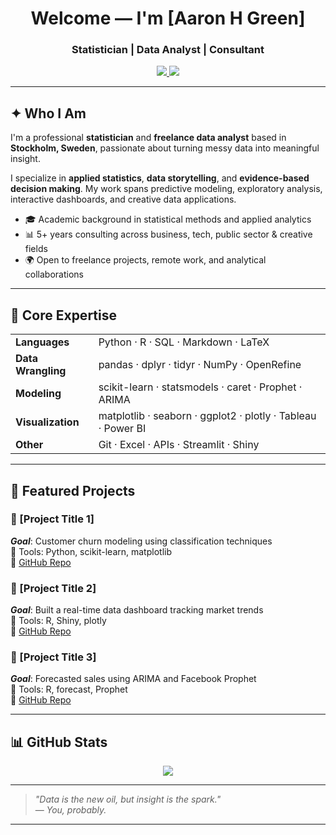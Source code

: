 <h1 align="center"><strong>Welcome — I'm [Aaron H Green]</strong></h1>
<h3 align="center">Statistician | Data Analyst | Consultant</h3>

<p align="center">
  <a href="mailto:aaron.hgreen1@outlook.com">
    <img src="https://img.shields.io/badge/Email-Contact-grey?style=flat-square&logo=gmail" />
  </a>
  <a href="[https://www.linkedin.com/in/in/aaron-h-green-abb827197](https://www.linkedin.com/in/aaron-h-green-abb827197/)">
    <img src="https://img.shields.io/badge/LinkedIn-Connect-blue?style=flat-square&logo=linkedin" />
  </a>
</p>

---


## ✦ Who I Am

I'm a professional **statistician** and **freelance data analyst** based in **Stockholm, Sweden**, passionate about turning messy data into meaningful insight.

I specialize in **applied statistics**, **data storytelling**, and **evidence-based decision making**. My work spans predictive modeling, exploratory analysis, interactive dashboards, and creative data applications.

- 🎓 Academic background in statistical methods and applied analytics  
- 📊 5+ years consulting across business, tech, public sector & creative fields  
- 🌍 Open to freelance projects, remote work, and analytical collaborations  

---

## 🧰 Core Expertise


<table>
  <tr>
    <td><strong>Languages</strong></td>
    <td>Python · R · SQL · Markdown · LaTeX</td>
  </tr>
  <tr>
    <td><strong>Data Wrangling</strong></td>
    <td>pandas · dplyr · tidyr · NumPy · OpenRefine</td>
  </tr>
  <tr>
    <td><strong>Modeling</strong></td>
    <td>scikit-learn · statsmodels · caret · Prophet · ARIMA</td>
  </tr>
  <tr>
    <td><strong>Visualization</strong></td>
    <td>matplotlib · seaborn · ggplot2 · plotly · Tableau · Power BI</td>
  </tr>
  <tr>
    <td><strong>Other</strong></td>
    <td>Git · Excel · APIs · Streamlit · Shiny</td>
  </tr>
</table>

---
## 🧩 Featured Projects

### 📌 [Project Title 1]
_**Goal**_: Customer churn modeling using classification techniques  
🧪 Tools: Python, scikit-learn, matplotlib  
🔗 [GitHub Repo](#)

### 📌 [Project Title 2]
_**Goal**_: Built a real-time data dashboard tracking market trends  
🧪 Tools: R, Shiny, plotly  
🔗 [GitHub Repo](#)

### 📌 [Project Title 3]
_**Goal**_: Forecasted sales using ARIMA and Facebook Prophet  
🧪 Tools: R, forecast, Prophet  
🔗 [GitHub Repo](#)

---

## 📊 GitHub Stats

<p align="center">
  <img src="https://github-readme-stats.vercel.app/api/top-langs/?username=arhgreen&layout=compact&hide=html,css&theme=default" />
</p>

---
> _"Data is the new oil, but insight is the spark."_  
> — _You, probably._

---

